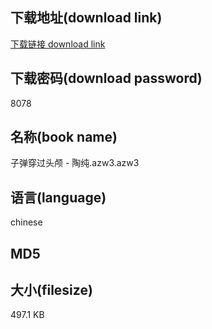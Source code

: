 ## 下载地址(download link)
[下载链接 download link](https://tutu365.netlify.app/?s=%E5%AD%90%E5%BC%B9%E7%A9%BF%E8%BF%87%E5%A4%B4%E9%A2%85+-+%E9%99%B6%E7%BA%AF.azw3)

## 下载密码(download password)
8078

## 名称(book name)
子弹穿过头颅 - 陶纯.azw3.azw3

## 语言(language)
chinese

## MD5


## 大小(filesize)
497.1 KB
